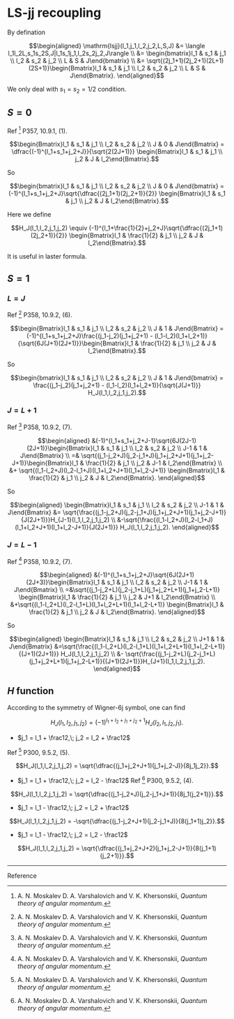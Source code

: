 # LS-jj recoupling

By defination
```math
\begin{aligned}
\mathrm{lsjj}(l_1,j_1,l_2,j_2,L,S,J) &= \langle l_1l_2L,s_1s_2S,J|l_1s_1j_1,l_2s_2j_2,J\rangle \\
&= \begin{bmatrix}l_1 & s_1 & j_1 \\ l_2 & s_2 & j_2 \\ L & S & J\end{bmatrix} \\
&= \sqrt{(2j_1+1)(2j_2+1)(2L+1)(2S+1)}\begin{Bmatrix}l_1 & s_1 & j_1 \\ l_2 & s_2 & j_2 \\ L & S & J\end{Bmatrix}.
\end{aligned}
```
We only deal with $s_1 = s_2 = 1/2$ condition.

## $S = 0$

Ref [^1] P357, 10.9.1, (1).
```math
\begin{Bmatrix}l_1 & s_1 & j_1 \\ l_2 & s_2 & j_2 \\ J & 0 & J\end{Bmatrix} = \dfrac{(-1)^{l_1+s_1+j_2+J}}{\sqrt{2(2J+1)}} \begin{Bmatrix}l_1 & s_1 & j_1 \\ j_2 & J & l_2\end{Bmatrix}.
```
So
```math
\begin{bmatrix}l_1 & s_1 & j_1 \\ l_2 & s_2 & j_2 \\ J & 0 & J\end{bmatrix} = (-1)^{l_1+s_1+j_2+J}\sqrt{\dfrac{(2j_1+1)(2j_2+1)}{2}} \begin{Bmatrix}l_1 & s_1 & j_1 \\ j_2 & J & l_2\end{Bmatrix}.
```

Here we define
```math
H_J(l_1,l_2,j_1,j_2) \equiv (-1)^{l_1+\frac{1}{2}+j_2+J}\sqrt{\dfrac{(2j_1+1)(2j_2+1)}{2}} \begin{Bmatrix}l_1 & \frac{1}{2} & j_1 \\ j_2 & J & l_2\end{Bmatrix}.
```
It is useful in laster formula.

## $S = 1$

### $L = J$

Ref [^1] P358, 10.9.2, (6).
```math
\begin{Bmatrix}l_1 & s_1 & j_1 \\ l_2 & s_2 & j_2 \\ J & 1 & J\end{Bmatrix} = (-1)^{l_1+s_1+j_2+J}\frac{(j_1-j_2)(j_1+j_2+1) - (l_1-l_2)(l_1+l_2+1)}{\sqrt{6J(J+1)(2J+1)}}\begin{Bmatrix}l_1 & \frac{1}{2} & j_1 \\ j_2 & J & l_2\end{Bmatrix}.
```
So
```math
\begin{bmatrix}l_1 & s_1 & j_1 \\ l_2 & s_2 & j_2 \\ J & 1 & J\end{bmatrix} = \frac{(j_1-j_2)(j_1+j_2+1) - (l_1-l_2)(l_1+l_2+1)}{\sqrt{J(J+1)}} H_J(l_1,l_2,j_1,j_2).
```

### $J = L + 1$
Ref [^1] P358, 10.9.2, (7).
```math
\begin{aligned}
&(-1)^{l_1+s_1+j_2+J-1}\sqrt{6J(2J-1)(2J+1)}\begin{Bmatrix}l_1 & s_1 & j_1 \\ l_2 & s_2 & j_2 \\ J-1 & 1 & J\end{Bmatrix} \\
=& \sqrt{(j_1-j_2+J)(j_2-j_1+J)(j_1+j_2+J+1)(j_1+j_2-J+1)}\begin{Bmatrix}l_1 & \frac{1}{2} & j_1 \\ j_2 & J-1 & l_2\end{Bmatrix} \\
 &+ \sqrt{(l_1-l_2+J)(l_2-l_1+J)(l_1+l_2+J+1)(l_1+l_2-J+1)} \begin{Bmatrix}l_1 & \frac{1}{2} & j_1 \\ j_2 & J & l_2\end{Bmatrix}.
\end{aligned}
```
So
```math
\begin{aligned}
\begin{Bmatrix}l_1 & s_1 & j_1 \\ l_2 & s_2 & j_2 \\ J-1 & 1 & J\end{Bmatrix} &= \sqrt{\frac{(j_1-j_2+J)(j_2-j_1+J)(j_1+j_2+J+1)(j_1+j_2-J+1)}{J(2J+1)}}H_{J-1}(l_1,l_2,j_1,j_2) \\
&-\sqrt{\frac{(l_1-l_2+J)(l_2-l_1+J)(l_1+l_2+J+1)(l_1+l_2-J+1)}{J(2J+1)}} H_J(l_1,l_2,j_1,j_2).
\end{aligned}
```

### $J = L - 1$
Ref [^1] P358, 10.9.2, (7).
```math
\begin{aligned}
&(-1)^{l_1+s_1+j_2+J}\sqrt{6J(2J+1)(2J+3)}\begin{Bmatrix}l_1 & s_1 & j_1 \\ l_2 & s_2 & j_2 \\ J-1 & 1 & J\end{Bmatrix} \\
=&\sqrt{(j_1-j_2+L)(j_2-j_1+L)(j_1+j_2+L+1)(j_1+j_2-L+1)} \begin{Bmatrix}l_1 & \frac{1}{2} & j_1 \\ j_2 & J+1 & l_2\end{Bmatrix} \\
&+\sqrt{(l_1-l_2+L)(l_2-l_1+L)(l_1+l_2+L+1)(l_1+l_2-L+1)} \begin{Bmatrix}l_1 & \frac{1}{2} & j_1 \\ j_2 & J & l_2\end{Bmatrix}.
\end{aligned}
```
So
```math
\begin{aligned}
\begin{Bmatrix}l_1 & s_1 & j_1 \\ l_2 & s_2 & j_2 \\ J+1 & 1 & J\end{Bmatrix} 
&=\sqrt{\frac{(l_1-l_2+L)(l_2-l_1+L)(l_1+l_2+L+1)(l_1+l_2-L+1)}{(J+1)(2J+1)}} H_J(l_1,l_2,j_1,j_2) \\
&- \sqrt{\frac{(j_1-j_2+L)(j_2-j_1+L)(j_1+j_2+L+1)(j_1+j_2-L+1)}{(J+1)(2J+1)}}H_{J+1}(l_1,l_2,j_1,j_2).
\end{aligned}
```

## $H$ function

According to the symmetry of Wigner-6j symbol, one can find
```math
H_J(l_1,l_2,j_1,j_2) = (-1)^{l_1+l_2+j_1+j_2+1} H_{J}(l_2,l_1,j_2,j_1).
```

- $j_1 = l_1 + \frac12,\; j_2 = l_2 + \frac12$

Ref [^1] P300, 9.5.2, (5).
```math
H_J(l_1,l_2,j_1,j_2) = \sqrt{\dfrac{(j_1+j_2+J+1)(j_1+j_2-J)}{8j_1j_2}}.
```

- $j_1 = l_1 + \frac12,\; j_2 = l_2 - \frac12$
Ref [^1] P300, 9.5.2, (4).
```math
H_J(l_1,l_2,j_1,j_2) = \sqrt{\dfrac{(j_1-j_2+J)(j_2-j_1+J+1)}{8j_1(j_2+1)}}.
```

- $j_1 = l_1 - \frac12,\; j_2 = l_2 + \frac12$
```math
H_J(l_1,l_2,j_1,j_2) = -\sqrt{\dfrac{(j_1-j_2+J+1)(j_2-j_1+J)}{8(j_1+1)j_2}}.
```

- $j_1 = l_1 - \frac12,\; j_2 = l_2 - \frac12$
```math
H_J(l_1,l_2,j_1,j_2) = \sqrt{\dfrac{(j_1+j_2+J+2)(j_1+j_2-J+1)}{8(j_1+1)(j_2+1)}}.
```

----
Reference

[^1]: A. N. Moskalev D. A. Varshalovich and V. K. Khersonskii, *Quantum theory of angular momentum*.